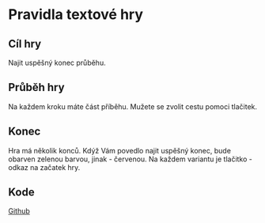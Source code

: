 # Pravidla textové hry
## Cíl hry
Najit uspěšný konec průběhu.
## Průběh hry
Na každem kroku máte část příběhu. Mužete se zvolit cestu pomoci tlačitek.
## Konec
Hra má několik konců. Kdýž Vám povedlo najit uspěšný konec, bude obarven zelenou barvou, jinak - červenou. Na každem variantu je tlačitko - odkaz na začatek hry.
## Kode
[Github](https://github.com/dukhnich/textovka-vetrelec)
